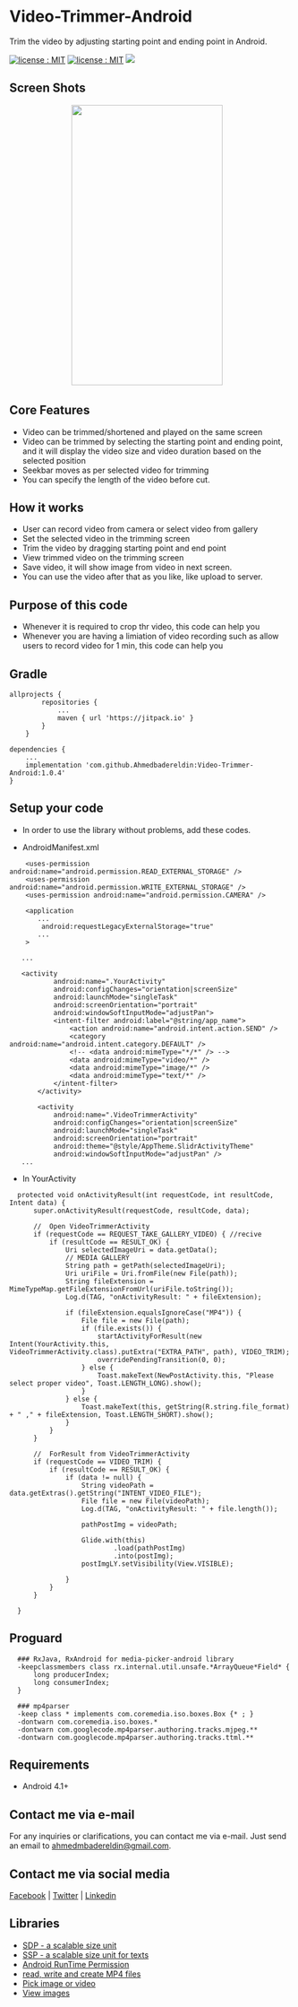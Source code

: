 # Video-Trimmer-Android #
Trim the video by adjusting starting point and ending point in Android.


<a target="_blank" href="LICENSE"><img src="https://img.shields.io/badge/licence-MIT-brightgreen.svg" alt="license : MIT"></a>
<a target="_blank" href="https://www.cmarix.com/android-application-development-services.html"><img src="https://img.shields.io/badge/platform-android-blue.svg" alt="license : MIT"></a>
[![](https://jitpack.io/v/Ahmedbadereldin/Video-Trimmer-Android.svg)](https://jitpack.io/#Ahmedbadereldin/Video-Trimmer-Android)

## Screen Shots ##

<p align="center">
<img src="screenshots/sample.gif" width="270" height="500" /> &nbsp;&nbsp;
</p>

## Core Features ##

 - Video can be trimmed/shortened and played on the same screen
 - Video can be trimmed by selecting the starting point and ending point, and it will display the video size and video duration based on the selected position
 - Seekbar moves as per selected video for trimming
 - You can specify the length of the video before cut.

## How it works ##

 - User can record video from camera or select video from gallery
 - Set the selected video in the trimming screen
 - Trim the video by dragging starting point and end point
 - View trimmed video on the trimming screen
 - Save video, it will show image from video in next screen.
 - You can use the video after that as you like, like upload to server.

## Purpose of this code ##

 - Whenever it is required to crop thr video, this code can help you
 - Whenever you are having a limiation of video recording such as allow users to record video for 1 min, this code can help you

## Gradle ##
```
allprojects {
		repositories {
			...
			maven { url 'https://jitpack.io' }
		}
	}
```

```
dependencies {
    ...
	implementation 'com.github.Ahmedbadereldin:Video-Trimmer-Android:1.0.4'
}
```

## Setup your code ##

 - In order to use the library without problems, add these codes.
   
 * AndroidManifest.xml 
 ```
     <uses-permission android:name="android.permission.READ_EXTERNAL_STORAGE" />
     <uses-permission android:name="android.permission.WRITE_EXTERNAL_STORAGE" />
     <uses-permission android:name="android.permission.CAMERA" />
 
     <application
        ...
         android:requestLegacyExternalStorage="true"
        ...
     >

    ...

    <activity
            android:name=".YourActivity"
            android:configChanges="orientation|screenSize"
            android:launchMode="singleTask"
            android:screenOrientation="portrait"
            android:windowSoftInputMode="adjustPan">
            <intent-filter android:label="@string/app_name">
                <action android:name="android.intent.action.SEND" />
                <category android:name="android.intent.category.DEFAULT" />
                <!-- <data android:mimeType="*/*" /> -->
                <data android:mimeType="video/*" />
                <data android:mimeType="image/*" />
                <data android:mimeType="text/*" />
            </intent-filter>
        </activity>

        <activity
            android:name=".VideoTrimmerActivity"
            android:configChanges="orientation|screenSize"
            android:launchMode="singleTask"
            android:screenOrientation="portrait"
            android:theme="@style/AppTheme.SlidrActivityTheme"
            android:windowSoftInputMode="adjustPan" />
    ...

 ```

 * In YourActivity
  ```
    protected void onActivityResult(int requestCode, int resultCode, Intent data) {
        super.onActivityResult(requestCode, resultCode, data);

        //  Open VideoTrimmerActivity
        if (requestCode == REQUEST_TAKE_GALLERY_VIDEO) { //recive 
            if (resultCode == RESULT_OK) {
                Uri selectedImageUri = data.getData();
                // MEDIA GALLERY
                String path = getPath(selectedImageUri);
                Uri uriFile = Uri.fromFile(new File(path));
                String fileExtension = MimeTypeMap.getFileExtensionFromUrl(uriFile.toString());
                Log.d(TAG, "onActivityResult: " + fileExtension);

                if (fileExtension.equalsIgnoreCase("MP4")) {
                    File file = new File(path);
                    if (file.exists()) {
                        startActivityForResult(new Intent(YourActivity.this, VideoTrimmerActivity.class).putExtra("EXTRA_PATH", path), VIDEO_TRIM);
                        overridePendingTransition(0, 0);
                    } else {
                        Toast.makeText(NewPostActivity.this, "Please select proper video", Toast.LENGTH_LONG).show();
                    }
                } else {
                    Toast.makeText(this, getString(R.string.file_format) + " ," + fileExtension, Toast.LENGTH_SHORT).show();
                }
            }
        }

        //  ForResult from VideoTrimmerActivity
        if (requestCode == VIDEO_TRIM) {
            if (resultCode == RESULT_OK) {
                if (data != null) {
                    String videoPath = data.getExtras().getString("INTENT_VIDEO_FILE");
                    File file = new File(videoPath);
                    Log.d(TAG, "onActivityResult: " + file.length());

                    pathPostImg = videoPath;

                    Glide.with(this)
                            .load(pathPostImg)
                            .into(postImg);
                    postImgLY.setVisibility(View.VISIBLE);

                }
            }
        }

    }
  ```
   
## Proguard ##
 
  ```
    ### RxJava, RxAndroid for media-picker-android library
    -keepclassmembers class rx.internal.util.unsafe.*ArrayQueue*Field* {
        long producerIndex;
        long consumerIndex;
    }
    
    ### mp4parser 
    -keep class * implements com.coremedia.iso.boxes.Box {* ; }
    -dontwarn com.coremedia.iso.boxes.*
    -dontwarn com.googlecode.mp4parser.authoring.tracks.mjpeg.**
    -dontwarn com.googlecode.mp4parser.authoring.tracks.ttml.**
  ```

## Requirements ##

 - Android 4.1+
  

## Contact me via e-mail ##
For any inquiries or clarifications, you can contact me via e-mail. Just send an email to [ahmedmbadereldin@gmail.com](mailto:ahmedmbadereldin@gmail.com "ahmedmbadereldin@gmail.com").

## Contact me via social media ##

[Facebook](https://www.facebook.com/AhmedMBaderElDin) | [Twitter](https://twitter.com/AhmedBaderEDin) | [Linkedin](https://www.linkedin.com/in/ahmed-m-bader-el-din-0ba48bb5/)
 
## Libraries ##

 - [SDP - a scalable size unit](https://github.com/intuit/sdp)
 - [SSP - a scalable size unit for texts](https://github.com/intuit/ssp)
 - [Android RunTime Permission](https://github.com/fccaikai/AndroidPermissionX)
 - [read, write and create MP4 files](https://github.com/sannies/mp4parser)
 - [Pick image or video](https://github.com/iamthevoid/media-picker-android)
 - [View images](https://github.com/bumptech/glide)
 
